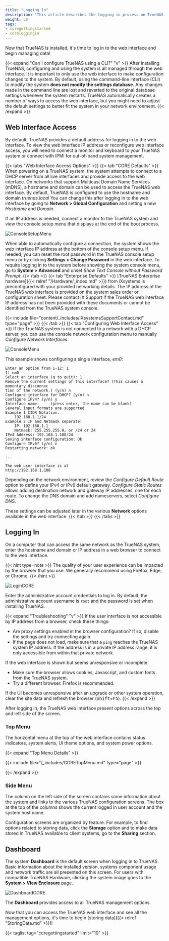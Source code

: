 ```yaml
---
title: "Logging In"
description: "This article describes the logging in process on TrueNAS CORE."
weight: 50
tags:
- coregettingstarted
- coreloggingin
---
```


Now that TrueNAS is installed, it's time to log in to the web interface and begin managing data!

{{< expand "Can I configure TrueNAS using a CLI?" "v" >}}
After installing TrueNAS, configuring and using the system is all managed through the web interface.
It is important to only use the web interface to make configuration changes to the system.
By default, using the command-line interface (CLI) to modify the system **does not modify the settings database**.
Any changes made in the command line are lost and reverted to the original database settings whenever the system restarts.
TrueNAS automatically creates a number of ways to access the web interface, but you might need to adjust the default settings to better fit the system in your network environment.
{{< /expand >}}

## Web Interface Access

By default, TrueNAS provides a default address for logging in to the web interface.
To view the web interface IP address or reconfigure web interface access, you will need to connect a monitor and keyboard to your TrueNAS system or connect with IPMI for out-of-band system management.

{{< tabs "Web Interface Access Options" >}}
{{< tab "CORE Defaults" >}}
When powering on a TrueNAS system, the system attempts to connect to a DHCP server from all live interfaces and provide access to the web interface.
On networks that support Multicast Domain Name Services (mDNS), a hostname and domain can be used to access the TrueNAS web interface.
By default, TrueNAS is configured to use the hostname and domain *truenas.local*
You can change this after logging in to the web interface by going to **Network > Global Configuration** and setting a new *Hostname* and *Domain*.

If an IP address is needed, connect a monitor to the TrueNAS system and view the console setup menu that displays at the end of the boot process.

![ConsoleSetupMenu](/images/CORE/ConsoleSetupMenu.png "TrueNAS Console Menu")

When able to automatically configure a connection, the system shows the web interface IP address at the bottom of the console setup menu.
If needed, you can reset the root password in the TrueNAS console setup menu or by clicking **Settings > Change Password** in the web interface.
To require logging in to the system before showing the system console menu, go to **System > Advanced** and unset *Show Text Console without Password Prompt*.
{{< /tab >}}
{{< tab "Enterprise Defaults" >}}
[TrueNAS Enterprise hardware]({{< relref "/Hardware/_index.md" >}}) from iXsystems is preconfigured with your provided networking details.
The IP address of the TrueNAS web interface is provided on the system sales order or configuration sheet.
Please contact iX Support if the TrueNAS web interface IP address has not been provided with these documents or cannot be identified from the TrueNAS system console.

{{< include file="content/_includes/iXsystemsSupportContact.md" type="page" >}}
{{< /tab >}}
{{< tab "Configuring Web Interface Access" >}}
If the TrueNAS system is not connected to a network with a DHCP server, you can use the console network configuration menu to manually *Configure Network Interfaces*.

![ConsoleMenu](/images/CORE/ConsoleSetupMenu.png "TrueNAS Console Menu")

This example shows configuring a single interface, *em0*:

```
Enter an option from 1-12: 1
1) em0
Select an interface (q to quit): 1
Remove the current settings of this interface? (This causes a momentary disconnec
tion of the network.) (y/n) n
Configure interface for DHCP? (y/n) n
Configure IPv4? (y/n) y
Interface name:     (press enter, the name can be blank)
Several input formats are supported
Example 1 CIDR Notation:
    192.168.1.1/24
Example 2 IP and Netmask separate:
    IP: 192.168.1.1
    Netmask: 255.255.255.0, or /24 or 24
IPv4 Address: 192.168.1.108/24
Saving interface configuration: Ok
Configure IPv6? (y/n) n
Restarting network: ok

...

The web user interface is at
http://192.168.1.108
```

Depending on the network environment, review the *Configure Default Route* option to define your IPv4 or IPv6 default gateway.
*Configure Static Routes* allows adding destination network and gateway IP addresses, one for each route.
To change the DNS domain and add nameservers, select *Configure DNS*.

These settings can be adjusted later in the various **Network** options available in the web interface.
{{< /tab >}}
{{< /tabs >}}

## Logging In

On a computer that can access the same network as the TrueNAS system, enter the hostname and domain or IP address in a web browser to connect to the web interface.

{{< hint type=note >}}
The quality of your user experience can be impacted by the browser that you use. We generally recommend using Firefox, Edge, or Chrome.
{{< /hint >}}

![LoginCORE](/images/CORE/12.0/LoginCORE.png "TrueNAS CORE Login Screen")

Enter the administrative account credentials to log in.
By default, the administrative account username is `root` and the password is set when installing TrueNAS.

{{< expand "Troubleshooting" "v" >}}
If the user interface is not accessible by IP address from a browser, check these things:

* Are proxy settings enabled in the browser configuration?
  If so, disable the settings and try connecting again.
* If the page does not load, make sure that a `ping` reaches the TrueNAS system IP address.
  If the address is in a private IP address range, it is only accessible from within that private network.

If the web interface is shown but seems unresponsive or incomplete:

* Make sure the browser allows cookies, Javascript, and custom fonts from the TrueNAS system.
* Try a different browser. Firefox is recommended.

If the UI becomes unresponsive after an upgrade or other system operation, clear the site data and refresh the browser (<kbd>Shift</kbd>+<kbd>F5</kbd>).
{{< /expand >}}

After logging in, the TrueNAS web interface present options across the top and left side of the screen.

### Top Menu

The horizontal menu at the top of the web interface contains status indicators, system alerts, UI theme options, and system power options.

{{< expand "Top Menu Details" >}}

{{< include file="/_includes/CORETopMenu.md" type="page" >}}

{{< /expand >}}

### Side Menu

The column on the left side of the screen contains some information about the system and links to the various TrueNAS configuration screens.
The box at the top of the columns shows the current logged in user account and the system host name.

Configuration screens are organized by feature.
For example, to find options related to storing data, click the **Storage** option and to make data stored in TrueNAS available to client systems, go to the **Sharing** section.

## Dashboard

The system **Dashboard** is the default screen when logging in to TrueNAS.
Basic information about the installed version, systems component usage and network traffic are all presented on this screen.
For users with compatible TrueNAS Hardware, clicking the system image goes to the **System > View Enclosure** page.

![DashboardCORE](/images/CORE/12.0/DashboardCORE.png "TrueNAS CORE Dashboard")

The **Dashboard** provides access to all TrueNAS management options.

Now that you can access the TrueNAS web interface and see all the management options, it's time to begin [storing data]({{< relref "StoringData.md" >}})!

{{< taglist tag="coregettingstarted" limit="10" >}}
